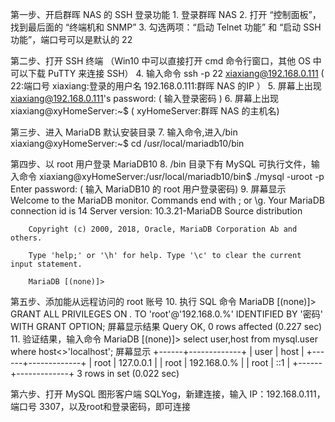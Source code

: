 
第一步、开启群晖 NAS 的 SSH 登录功能
    1. 登录群晖 NAS
    2. 打开 “控制面板”，找到最后面的 “终端机和 SNMP”
    3. 勾选两项：“启动 Telnet 功能” 和 “启动 SSH 功能”，端口号可以是默认的 22

第二步、打开 SSH 终端 （Win10 中可以直接打开 cmd 命令行窗口，其他 OS 中可以下载 PuTTY 来连接 SSH）
    4. 输入命令
        ssh -p 22 xiaxiang@192.168.0.111    ( 22:端口号 xiaxiang:登录的用户名 192.168.0.111:群晖 NAS 的IP ）
    5. 屏幕上出现
        xiaxiang@192.168.0.111's password:  ( 输入登录密码 )
    6. 屏幕上出现
        xiaxiang@xyHomeServer:~$            ( xyHomeServer:群晖 NAS 的主机名) 

第三步、进入 MariaDB 默认安装目录
    7. 输入命令,进入/bin
        xiaxiang@xyHomeServer:~$ cd /usr/local/mariadb10/bin

第四步、以 root 用户登录 MariaDB10
    8. /bin 目录下有 MySQL 可执行文件，输入命令
        xiaxiang@xyHomeServer:/usr/local/mariadb10/bin$ ./mysql -uroot -p
        Enter password: ( 输入 MariaDB10 的 root 用户登录密码)
    9. 屏幕显示
        Welcome to the MariaDB monitor.  Commands end with ; or \g.
        Your MariaDB connection id is 14
        Server version: 10.3.21-MariaDB Source distribution

        Copyright (c) 2000, 2018, Oracle, MariaDB Corporation Ab and others.

        Type 'help;' or '\h' for help. Type '\c' to clear the current input statement.

        MariaDB [(none)]>
        
  第五步、添加能从远程访问的 root 账号
      10. 执行 SQL 命令
          MariaDB [(none)]> GRANT ALL PRIVILEGES ON *.* TO 'root'@'192.168.0.%' IDENTIFIED BY '密码' WITH GRANT OPTION;
          屏幕显示结果
          Query OK, 0 rows affected (0.227 sec)
      11. 验证结果，输入命令
          MariaDB [(none)]> select user,host from mysql.user where host<>'localhost';
          屏幕显示
          +------+-------------+
          | user | host        |
          +------+-------------+
          | root | 127.0.0.1   |
          | root | 192.168.0.% |
          | root | ::1         |
          +------+-------------+
          3 rows in set (0.022 sec)
          
  第六步、打开 MySQL 图形客户端 SQLYog，新建连接，输入 IP：192.168.0.111，端口号 3307，以及root和登录密码，即可连接
  
  
  
          
          
    
